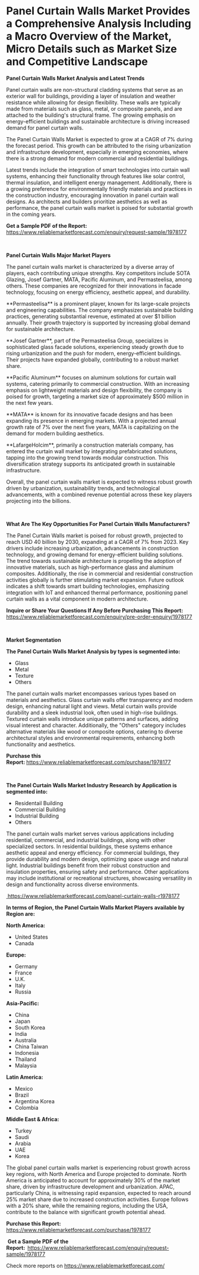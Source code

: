 <p><h1>Panel Curtain Walls Market Provides a Comprehensive Analysis Including a Macro Overview of the Market, Micro Details such as Market Size and Competitive Landscape</h1></p><p><strong>Panel Curtain Walls Market Analysis and Latest Trends</strong></p>
<p><p>Panel curtain walls are non-structural cladding systems that serve as an exterior wall for buildings, providing a layer of insulation and weather resistance while allowing for design flexibility. These walls are typically made from materials such as glass, metal, or composite panels, and are attached to the building's structural frame. The growing emphasis on energy-efficient buildings and sustainable architecture is driving increased demand for panel curtain walls.</p><p>The Panel Curtain Walls Market is expected to grow at a CAGR of 7% during the forecast period. This growth can be attributed to the rising urbanization and infrastructure development, especially in emerging economies, where there is a strong demand for modern commercial and residential buildings. </p><p>Latest trends include the integration of smart technologies into curtain wall systems, enhancing their functionality through features like solar control, thermal insulation, and intelligent energy management. Additionally, there is a growing preference for environmentally friendly materials and practices in the construction industry, encouraging innovation in panel curtain wall designs. As architects and builders prioritize aesthetics as well as performance, the panel curtain walls market is poised for substantial growth in the coming years.</p></p>
<p><strong>Get a Sample PDF of the Report:&nbsp;</strong> <a href="https://www.reliablemarketforecast.com/enquiry/request-sample/1978177?utm_campaign=2478&utm_medium=2&utm_source=Github&utm_content=ia&utm_term=03042025&utm_id=panel-curtain-walls">https://www.reliablemarketforecast.com/enquiry/request-sample/1978177</a></p>
<p>&nbsp;</p>
<p><strong>Panel Curtain Walls Major Market Players</strong></p>
<p><p>The panel curtain walls market is characterized by a diverse array of players, each contributing unique strengths. Key competitors include SOTA Glazing, Josef Gartner, MATA, Pacific Aluminum, and Permasteelisa, among others. These companies are recognized for their innovations in facade technology, focusing on energy efficiency, aesthetic appeal, and durability.</p><p>**Permasteelisa** is a prominent player, known for its large-scale projects and engineering capabilities. The company emphasizes sustainable building practices, generating substantial revenue, estimated at over $1 billion annually. Their growth trajectory is supported by increasing global demand for sustainable architecture.</p><p>**Josef Gartner**, part of the Permasteelisa Group, specializes in sophisticated glass facade solutions, experiencing steady growth due to rising urbanization and the push for modern, energy-efficient buildings. Their projects have expanded globally, contributing to a robust market share.</p><p>**Pacific Aluminum** focuses on aluminum solutions for curtain wall systems, catering primarily to commercial construction. With an increasing emphasis on lightweight materials and design flexibility, the company is poised for growth, targeting a market size of approximately $500 million in the next few years.</p><p>**MATA** is known for its innovative facade designs and has been expanding its presence in emerging markets. With a projected annual growth rate of 7% over the next five years, MATA is capitalizing on the demand for modern building aesthetics.</p><p>**LafargeHolcim**, primarily a construction materials company, has entered the curtain wall market by integrating prefabricated solutions, tapping into the growing trend towards modular construction. This diversification strategy supports its anticipated growth in sustainable infrastructure.</p><p>Overall, the panel curtain walls market is expected to witness robust growth driven by urbanization, sustainability trends, and technological advancements, with a combined revenue potential across these key players projecting into the billions.</p></p>
<p>&nbsp;</p>
<p><strong>What Are The Key Opportunities For Panel Curtain Walls Manufacturers?</strong></p>
<p><p>The Panel Curtain Walls market is poised for robust growth, projected to reach USD 40 billion by 2030, expanding at a CAGR of 7% from 2023. Key drivers include increasing urbanization, advancements in construction technology, and growing demand for energy-efficient building solutions. The trend towards sustainable architecture is propelling the adoption of innovative materials, such as high-performance glass and aluminum composites. Additionally, the rise in commercial and residential construction activities globally is further stimulating market expansion. Future outlook indicates a shift towards smart building technologies, emphasizing integration with IoT and enhanced thermal performance, positioning panel curtain walls as a vital component in modern architecture.</p></p>
<p><strong>Inquire or Share Your Questions If Any Before Purchasing This Report:</strong> <a href="https://www.reliablemarketforecast.com/enquiry/pre-order-enquiry/1978177?utm_campaign=2478&utm_medium=2&utm_source=Github&utm_content=ia&utm_term=03042025&utm_id=panel-curtain-walls">https://www.reliablemarketforecast.com/enquiry/pre-order-enquiry/1978177</a></p>
<p>&nbsp;</p>
<p><strong>Market Segmentation</strong></p>
<p><strong>The Panel Curtain Walls Market Analysis by types is segmented into:</strong></p>
<p><ul><li>Glass</li><li>Metal</li><li>Texture</li><li>Others</li></ul></p>
<p><p>The panel curtain walls market encompasses various types based on materials and aesthetics. Glass curtain walls offer transparency and modern design, enhancing natural light and views. Metal curtain walls provide durability and a sleek industrial look, often used in high-rise buildings. Textured curtain walls introduce unique patterns and surfaces, adding visual interest and character. Additionally, the "Others" category includes alternative materials like wood or composite options, catering to diverse architectural styles and environmental requirements, enhancing both functionality and aesthetics.</p></p>
<p><strong>Purchase this Report:&nbsp;</strong><a href="https://www.reliablemarketforecast.com/purchase/1978177?utm_campaign=2478&utm_medium=2&utm_source=Github&utm_content=ia&utm_term=03042025&utm_id=panel-curtain-walls">https://www.reliablemarketforecast.com/purchase/1978177</a></p>
<p>&nbsp;</p>
<p><strong>The Panel Curtain Walls Market Industry Research by Application is segmented into:</strong></p>
<p><ul><li>Residentail Building</li><li>Commercial Building</li><li>Industrial Building</li><li>Others</li></ul></p>
<p><p>The panel curtain walls market serves various applications including residential, commercial, and industrial buildings, along with other specialized sectors. In residential buildings, these systems enhance aesthetic appeal and energy efficiency. For commercial buildings, they provide durability and modern design, optimizing space usage and natural light. Industrial buildings benefit from their robust construction and insulation properties, ensuring safety and performance. Other applications may include institutional or recreational structures, showcasing versatility in design and functionality across diverse environments.</p></p>
<p><a href="https://www.reliablemarketforecast.com/panel-curtain-walls-r1978177?utm_campaign=2478&utm_medium=2&utm_source=Github&utm_content=ia&utm_term=03042025&utm_id=panel-curtain-walls">&nbsp;https://www.reliablemarketforecast.com/panel-curtain-walls-r1978177</a></p>
<p><strong>In terms of Region, the Panel Curtain Walls Market Players available by Region are:</strong></p>
<p>
    <p> <strong> North America: </strong>
        <ul>
            <li>United States</li>
            <li>Canada</li>
        </ul>
        </p> 
    <p> <strong> Europe: </strong>
        <ul>
            <li>Germany</li>
            <li>France</li>
            <li>U.K.</li>
            <li>Italy</li>
            <li>Russia</li>
        </ul>
        </p> 
    <p> <strong> Asia-Pacific: </strong>
        <ul>
            <li>China</li>
            <li>Japan</li>
            <li>South Korea</li>
            <li>India</li>
            <li>Australia</li>
            <li>China Taiwan</li>
            <li>Indonesia</li>
            <li>Thailand</li>
            <li>Malaysia</li>
        </ul>
        </p> 
    <p> <strong> Latin America: </strong>
        <ul>
            <li>Mexico</li>
            <li>Brazil</li>
            <li>Argentina Korea</li>
            <li>Colombia</li>
        </ul>
        </p> 
    <p> <strong> Middle East & Africa: </strong>
        <ul>
            <li>Turkey</li>
            <li>Saudi</li>
            <li>Arabia</li>
            <li>UAE</li>
            <li>Korea</li>
        </ul>
    </p>
    </p>
<p><p>The global panel curtain walls market is experiencing robust growth across key regions, with North America and Europe projected to dominate. North America is anticipated to account for approximately 30% of the market share, driven by infrastructure development and urbanization. APAC, particularly China, is witnessing rapid expansion, expected to reach around 25% market share due to increased construction activities. Europe follows with a 20% share, while the remaining regions, including the USA, contribute to the balance with significant growth potential ahead.</p></p>
<p><strong>Purchase this Report: </strong><a href="https://www.reliablemarketforecast.com/purchase/1978177?utm_campaign=2478&utm_medium=2&utm_source=Github&utm_content=ia&utm_term=03042025&utm_id=panel-curtain-walls">https://www.reliablemarketforecast.com/purchase/1978177</a></p>
<p>&nbsp;<strong>Get a Sample PDF of the Report:&nbsp;&nbsp;</strong><a href="https://www.reliablemarketforecast.com/enquiry/request-sample/1978177?utm_campaign=2478&utm_medium=2&utm_source=Github&utm_content=ia&utm_term=03042025&utm_id=panel-curtain-walls">https://www.reliablemarketforecast.com/enquiry/request-sample/1978177</a></p>
<p><strong></strong></p>
<p>Check more reports on <a href="https://www.reliablemarketforecast.com/?utm_campaign=2478&utm_medium=2&utm_source=Github&utm_content=ia&utm_term=03042025&utm_id=panel-curtain-walls">https://www.reliablemarketforecast.com/</a></p>